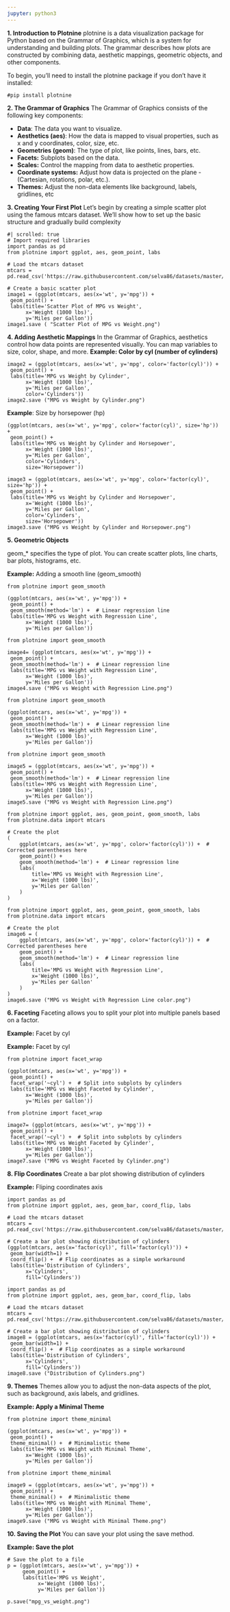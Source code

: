 ```yaml
---
jupyter: python3
---
```


**1. Introduction to Plotnine**
plotnine is a data visualization package for Python based on the Grammar of Graphics, which is a system for understanding and building plots. The grammar describes how plots are constructed by combining data, aesthetic mappings, geometric objects, and other components.

To begin, you’ll need to install the plotnine package if you don’t have it installed:

```{python}
#pip install plotnine
```

**2. The Grammar of Graphics**
   The Grammar of Graphics consists of the following key components:
- **Data**: The data you want to visualize.
- **Aesthetics (aes)**: How the data is mapped to visual properties, such as x and y coordinates, color, size, etc. 
- **Geometries (geom)**: The type of plot, like points, lines, bars, etc. 
- **Facets:** Subplots based on the data. 
- **Scales:** Control the mapping from data to aesthetic properties.
- **Coordinate systems:** Adjust how data is projected on the plane -(Cartesian, rotations, polar, etc.). 
- **Themes:** Adjust the non-data elements like background, labels, gridlines, etc

**3. Creating Your First Plot**
   Let’s begin by creating a simple scatter plot using the famous mtcars dataset. We’ll show how to set up the basic structure and gradually build complexity

```{python}
#| scrolled: true
# Import required libraries
import pandas as pd
from plotnine import ggplot, aes, geom_point, labs

# Load the mtcars dataset
mtcars = pd.read_csv('https://raw.githubusercontent.com/selva86/datasets/master/mtcars.csv')

# Create a basic scatter plot
image1 = (ggplot(mtcars, aes(x='wt', y='mpg')) +
 geom_point() +
 labs(title='Scatter Plot of MPG vs Weight',
      x='Weight (1000 lbs)',
      y='Miles per Gallon'))
image1.save ( "Scatter Plot of MPG vs Weight.png")
```

 **4. Adding Aesthetic Mappings**
   In the Grammar of Graphics, aesthetics control how data points are represented visually. You can map variables to size, color, shape, and more.
   **Example: Color by cyl (number of cylinders)**

```{python}
image2 = (ggplot(mtcars, aes(x='wt', y='mpg', color='factor(cyl)')) +
 geom_point() +
 labs(title='MPG vs Weight by Cylinder',
      x='Weight (1000 lbs)',
      y='Miles per Gallon',
      color='Cylinders'))
image2.save ("MPG vs Weight by Cylinder.png")
```

**Example**: Size by horsepower (hp)

```{python}
(ggplot(mtcars, aes(x='wt', y='mpg', color='factor(cyl)', size='hp')) +
 geom_point() +
 labs(title='MPG vs Weight by Cylinder and Horsepower',
      x='Weight (1000 lbs)',
      y='Miles per Gallon',
      color='Cylinders',
      size='Horsepower'))
```

```{python}
image3 = (ggplot(mtcars, aes(x='wt', y='mpg', color='factor(cyl)', size='hp')) +
 geom_point() +
 labs(title='MPG vs Weight by Cylinder and Horsepower',
      x='Weight (1000 lbs)',
      y='Miles per Gallon',
      color='Cylinders',
      size='Horsepower'))
image3.save ("MPG vs Weight by Cylinder and Horsepower.png")
```

 **5. Geometric Objects**

geom_* specifies the type of plot. You can create scatter plots, line charts, bar plots, histograms, etc.

**Example:** Adding a smooth line (geom_smooth)

```{python}
from plotnine import geom_smooth

(ggplot(mtcars, aes(x='wt', y='mpg')) +
 geom_point() +
 geom_smooth(method='lm') +  # Linear regression line
 labs(title='MPG vs Weight with Regression Line',
      x='Weight (1000 lbs)',
      y='Miles per Gallon'))
```

```{python}
from plotnine import geom_smooth

image4= (ggplot(mtcars, aes(x='wt', y='mpg')) +
 geom_point() +
 geom_smooth(method='lm') +  # Linear regression line
 labs(title='MPG vs Weight with Regression Line',
      x='Weight (1000 lbs)',
      y='Miles per Gallon'))
image4.save ("MPG vs Weight with Regression Line.png")
```

```{python}
from plotnine import geom_smooth

(ggplot(mtcars, aes(x='wt', y='mpg')) +
 geom_point() +
 geom_smooth(method='lm') +  # Linear regression line
 labs(title='MPG vs Weight with Regression Line',
      x='Weight (1000 lbs)',
      y='Miles per Gallon'))
```

```{python}
from plotnine import geom_smooth

image5 = (ggplot(mtcars, aes(x='wt', y='mpg')) +
 geom_point() +
 geom_smooth(method='lm') +  # Linear regression line
 labs(title='MPG vs Weight with Regression Line',
      x='Weight (1000 lbs)',
      y='Miles per Gallon'))
image5.save ("MPG vs Weight with Regression Line.png")
```

```{python}
from plotnine import ggplot, aes, geom_point, geom_smooth, labs
from plotnine.data import mtcars

# Create the plot
(
    ggplot(mtcars, aes(x='wt', y='mpg', color='factor(cyl)')) +  # Corrected parentheses here
    geom_point() +
    geom_smooth(method='lm') +  # Linear regression line
    labs(
        title='MPG vs Weight with Regression Line',
        x='Weight (1000 lbs)',
        y='Miles per Gallon'
    )
)
```

```{python}
from plotnine import ggplot, aes, geom_point, geom_smooth, labs
from plotnine.data import mtcars

# Create the plot
image6 = (
    ggplot(mtcars, aes(x='wt', y='mpg', color='factor(cyl)')) +  # Corrected parentheses here
    geom_point() +
    geom_smooth(method='lm') +  # Linear regression line
    labs(
        title='MPG vs Weight with Regression Line',
        x='Weight (1000 lbs)',
        y='Miles per Gallon'
    )
)
image6.save ("MPG vs Weight with Regression Line color.png")
```

**6. Faceting**
Faceting allows you to split your plot into multiple panels based on a factor.

**Example:** Facet by cyl

**Example:** Facet by cyl

```{python}
from plotnine import facet_wrap

(ggplot(mtcars, aes(x='wt', y='mpg')) +
 geom_point() +
 facet_wrap('~cyl') +  # Split into subplots by cylinders
 labs(title='MPG vs Weight Faceted by Cylinder',
      x='Weight (1000 lbs)',
      y='Miles per Gallon'))
```

```{python}
from plotnine import facet_wrap

image7= (ggplot(mtcars, aes(x='wt', y='mpg')) +
 geom_point() +
 facet_wrap('~cyl') +  # Split into subplots by cylinders
 labs(title='MPG vs Weight Faceted by Cylinder',
      x='Weight (1000 lbs)',
      y='Miles per Gallon'))
image7.save ("MPG vs Weight Faceted by Cylinder.png")
```

**8. Flip Coordinates**
Create a bar plot showing distribution of cylinders

**Example:** Fliping coordinates axis

```{python}
import pandas as pd
from plotnine import ggplot, aes, geom_bar, coord_flip, labs

# Load the mtcars dataset
mtcars = pd.read_csv('https://raw.githubusercontent.com/selva86/datasets/master/mtcars.csv')

# Create a bar plot showing distribution of cylinders
(ggplot(mtcars, aes(x='factor(cyl)', fill='factor(cyl)')) +
 geom_bar(width=1) +
 coord_flip() +  # Flip coordinates as a simple workaround
 labs(title='Distribution of Cylinders',
      x='Cylinders',
      fill='Cylinders'))
```

```{python}
import pandas as pd
from plotnine import ggplot, aes, geom_bar, coord_flip, labs

# Load the mtcars dataset
mtcars = pd.read_csv('https://raw.githubusercontent.com/selva86/datasets/master/mtcars.csv')

# Create a bar plot showing distribution of cylinders
image8 = (ggplot(mtcars, aes(x='factor(cyl)', fill='factor(cyl)')) +
 geom_bar(width=1) +
 coord_flip() +  # Flip coordinates as a simple workaround
 labs(title='Distribution of Cylinders',
      x='Cylinders',
      fill='Cylinders'))
image8.save ("Distribution of Cylinders.png")
```

**9. Themes**
Themes allow you to adjust the non-data aspects of the plot, such as background, axis labels, and gridlines.

**Example: Apply a Minimal Theme**

```{python}
from plotnine import theme_minimal

(ggplot(mtcars, aes(x='wt', y='mpg')) +
 geom_point() +
 theme_minimal() +  # Minimalistic theme
 labs(title='MPG vs Weight with Minimal Theme',
      x='Weight (1000 lbs)',
      y='Miles per Gallon'))
```

```{python}
from plotnine import theme_minimal

image9 = (ggplot(mtcars, aes(x='wt', y='mpg')) +
 geom_point() +
 theme_minimal() +  # Minimalistic theme
 labs(title='MPG vs Weight with Minimal Theme',
      x='Weight (1000 lbs)',
      y='Miles per Gallon'))
image9.save ("MPG vs Weight with Minimal Theme.png")
```

**10. Saving the Plot**
You can save your plot using the save method.

**Example: Save the plot**

```{python}
# Save the plot to a file
p = (ggplot(mtcars, aes(x='wt', y='mpg')) +
     geom_point() +
     labs(title='MPG vs Weight',
          x='Weight (1000 lbs)',
          y='Miles per Gallon'))

p.save("mpg_vs_weight.png")
```


